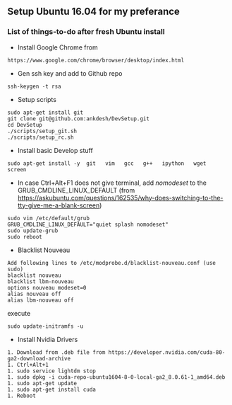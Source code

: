 ## Setup Ubuntu 16.04 for my preferance 
### List of things-to-do after fresh Ubuntu install

* Install Google Chrome from
```
https://www.google.com/chrome/browser/desktop/index.html
```

* Gen ssh key and add to Github repo
```
ssh-keygen -t rsa
```

* Setup scripts 
```
sudo apt-get install git
git clone git@github.com:ankdesh/DevSetup.git
cd DevSetup
./scripts/setup_git.sh
./scripts/setup_rc.sh
```

* Install basic Develop stuff
``` 
sudo apt-get install -y  git   vim   gcc   g++   ipython   wget   screen 
```

* In case Ctrl+Alt+F1 does not give terminal, add *nomodeset* to the GRUB_CMDLINE_LINUX_DEFAULT (from https://askubuntu.com/questions/162535/why-does-switching-to-the-tty-give-me-a-blank-screen)

``` 
sudo vim /etc/default/grub
GRUB_CMDLINE_LINUX_DEFAULT="quiet splash nomodeset"
sudo update-grub
sudo reboot
``` 

* Blacklist Nouveau
```
Add following lines to /etc/modprobe.d/blacklist-nouveau.conf (use sudo)
blacklist nouveau
blacklist lbm-nouveau
options nouveau modeset=0
alias nouveau off
alias lbm-nouveau off
```
execute 
```
sudo update-initramfs -u
```

* Install Nvidia Drivers
```
1. Download from .deb file from https://developer.nvidia.com/cuda-80-ga2-download-archive
1. Ctrl+Alt+1
1. sudo service lightdm stop
1. sudo dpkg -i cuda-repo-ubuntu1604-8-0-local-ga2_8.0.61-1_amd64.deb
1. sudo apt-get update
1. sudo apt-get install cuda
1. Reboot
```

